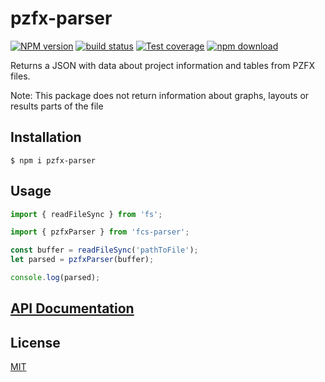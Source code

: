 # pzfx-parser

[![NPM version][npm-image]][npm-url]
[![build status][ci-image]][ci-url]
[![Test coverage][codecov-image]][codecov-url]
[![npm download][download-image]][download-url]

Returns a JSON with data about project information and tables from PZFX files.

Note: This package does not return information about graphs, layouts or results parts of the file


## Installation

`$ npm i pzfx-parser`

## Usage

```js
import { readFileSync } from 'fs';

import { pzfxParser } from 'fcs-parser';

const buffer = readFileSync('pathToFile');
let parsed = pzfxParser(buffer);

console.log(parsed);
```

## [API Documentation](https://cheminfo.github.io/pzfx-parser/)

## License

[MIT](./LICENSE)

[npm-image]: https://img.shields.io/npm/v/pzfx-parser.svg
[npm-url]: https://www.npmjs.com/package/pzfx-parser
[ci-image]: https://github.com/cheminfo/pzfx-parser/workflows/Node.js%20CI/badge.svg?branch=master
[ci-url]: https://github.com/cheminfo/pzfx-parser/actions?query=workflow%3A%22Node.js+CI%22
[codecov-image]: https://img.shields.io/codecov/c/github/cheminfo/pzfx-parser.svg
[codecov-url]: https://codecov.io/gh/cheminfo/pzfx-parser
[download-image]: https://img.shields.io/npm/dm/pzfx-parser.svg
[download-url]: https://www.npmjs.com/package/pzfx-parser
